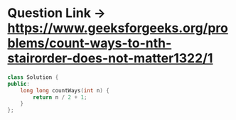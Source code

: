 # Question Link -> https://www.geeksforgeeks.org/problems/count-ways-to-nth-stairorder-does-not-matter1322/1

```cpp
class Solution {
public:
    long long countWays(int n) {
        return n / 2 + 1;
    }
};
